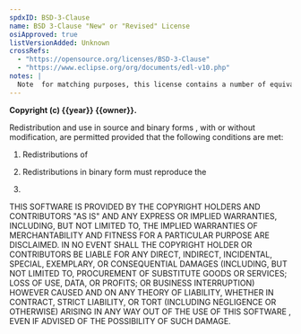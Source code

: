 ```yaml
---
spdxID: BSD-3-Clause
name: BSD 3-Clause "New" or "Revised" License
osiApproved: true
listVersionAdded: Unknown
crossRefs: 
  - "https://opensource.org/licenses/BSD-3-Clause"
  - "https://www.eclipse.org/org/documents/edl-v10.php"
notes: |
  Note  for matching purposes, this license contains a number of equivalent variations, particularly in the third clause. See the XML file for more details. Also note that the Eclipse Distribution License - v 1.0 (EDL 1.0) is a match to BSD-3-Clause, even though it uses a different name.
---
```


**Copyright (c) {{year}} {{owner}}.**

Redistribution and use in source and binary forms , with or without modification, are permitted provided that the following conditions are met:

1. Redistributions of

2. Redistributions in binary form must reproduce the

3.

THIS SOFTWARE IS PROVIDED BY THE COPYRIGHT HOLDERS AND CONTRIBUTORS "AS IS" AND ANY EXPRESS OR IMPLIED WARRANTIES, INCLUDING, BUT NOT LIMITED TO, THE IMPLIED WARRANTIES OF MERCHANTABILITY AND FITNESS FOR A PARTICULAR PURPOSE ARE DISCLAIMED. IN NO EVENT SHALL THE COPYRIGHT HOLDER OR CONTRIBUTORS BE LIABLE FOR ANY DIRECT, INDIRECT, INCIDENTAL, SPECIAL, EXEMPLARY, OR CONSEQUENTIAL DAMAGES (INCLUDING, BUT NOT LIMITED TO, PROCUREMENT OF SUBSTITUTE GOODS OR SERVICES; LOSS OF USE, DATA, OR PROFITS; OR BUSINESS INTERRUPTION) HOWEVER CAUSED AND ON ANY THEORY OF LIABILITY, WHETHER IN CONTRACT, STRICT LIABILITY, OR TORT (INCLUDING NEGLIGENCE OR OTHERWISE) ARISING IN ANY WAY OUT OF THE USE OF THIS SOFTWARE , EVEN IF ADVISED OF THE POSSIBILITY OF SUCH DAMAGE.
